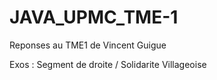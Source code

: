 # JAVA_UPMC_TME-1

Reponses au TME1 de Vincent Guigue

Exos : Segment de droite / Solidarite Villageoise
